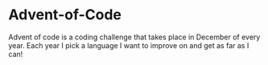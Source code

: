 # Advent-of-Code
Advent of code is a coding challenge that takes place in December of every year. Each year I pick a language I want to improve on and get as far as I can!
